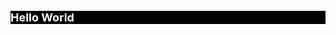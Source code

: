 <!doctype html>
  <html>
    <meta charset="utf=8">
      <title>Hello World</title>
  <head>
    <style>
      h1 {font-size: 18; color: white; background-color:black;}
    </style>
  </head>
  <body>
    <h1>Hello World</h1>
  </body>
  </html>
